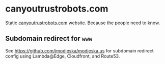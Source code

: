 # canyoutrustrobots.com
Static [canyoutrustrobots.com](https://canyoutrustrobots.com) website. Because the people need to know.

## Subdomain redirect for `www`
See https://github.com/jmodjeska/modjeska.us for subdomain redirect config using Lambda@Edge, Cloudfront, and Route53.
